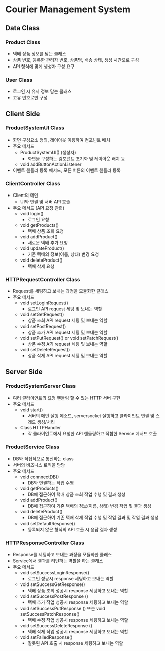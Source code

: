 # Courier Management System

## Data Class

### Product Class
- 택배 상품 정보를 담는 클래스
- 상품 번호, 등록한 관리자 번호, 상품명, 배송 상태, 생성 시간으로 구성
- API 형식에 맞게 생성자 구성 요구

### User Class
- 로그인 시 유저 정보 담는 클래스
- 고유 번호로만 구성

## Client Side

### ProductSystemUI Class
- 화면 구성요소 정의, 레이아웃 이용하여 컴포넌트 배치
- 주요 메서드
  - ProductSystemUI() (생성자)
    - 화면을 구성하는 컴포넌트 초기화 및 레이아웃 배치 등
  - void addButtonActionListener
- 이벤트 핸들러 등록 메서드, 모든 버튼의 이벤트 핸들러 등록

### ClientController Class
- Client의 메인
  - UI와 연결 및 서버 API 호출
- 주요 메서드 (API 요청 관련)
  - void login()
    - 로그인 요청
  - void getProducts()
    - 택배 상품 조회 요청
  - void addProduct()
    - 새로운 택배 추가 요청
  - void updateProduct()
    - 기존 택배의 정보(이름, 상태) 변경 요청
  - void deleteProduct()
    - 택배 삭제 요청
    
### HTTPRequestController Class
- Request를 세팅하고 보내는 과정을 모듈화한 클래스
- 주요 메서드
  - void setLoginRequest()
    - 로그인 API request 세팅 및 보내는 역할
  - void setGetRequest()
    - 상품 조회 API request 세팅 및 보내는 역할
  - void setPostRequest()
    - 상품 추가 API request 세팅 및 보내는 역할
  - void setPutRequest() or void setPatchRequest()
    - 상품 수정 API request 세팅 및 보내는 역할
  - void setDeleteRequest()
    - 상품 삭제 API request 세팅 및 보내는 역할

## Server Side

### ProductSystemServer Class
- 여러 클라이언트의 요청 핸들링 할 수 있는 HTTP 서버 구현
- 주요 메서드
  - void start()
    - 서버의 메인 실행 메소드, serversocket 실행하고 클라이언트 연결 및 스레드 생성/처리
  - Class HTTPHandler
    - 각 클라이언트에서 요청한 API 핸들링하고 적합한 Service 메서드 호출

### ProductService Class
- DB와 직접적으로 통신하는 class
- 서버의 비즈니스 로직을 담당
- 주요 메서드
  - void connnectDB()
    - DB와 연결하는 작업 수행
  - void getProducts()
    - DB에 접근하여 택배 상품 조회 작업 수행 및 결과 생성
  - void addProduct()
    - DB에 접근하여 기존 택배의 정보(이름, 상태) 변경 작업 및 결과 생성
  - void deleteProduct()
    - DB에 접근하여 기존 택배 삭제 작업 수행 및 작업 결과 및 작업 결과 생성
  - void setDefaultResponse()
    - 등록되지 않은 형식의 API 호출 시 응답 결과 생성

### HTTPResponseController Class
- Response를 세팅하고 보내는 과정을 모듈화한 클래스
- Service에서 결과를 리턴하는 역할을 하는 클래스
- 주요 메서드
  - void setSuccessLoginResponse()
    - 로그인 성공시 response 세팅하고 보내는 역할
  - void setSuccessGetResponse()
    - 택배 상품 조회 성공시 response 세팅하고 보내는 역할
  - void setSuccessPostResponse ()
    - 택배 추가 작업 성공시 response 세팅하고 보내는 역할
  - void setSuccessPutResponse () 또는 void setSuccessPatchResponse() 
    - 택배 수정 작업 성공시 response 세팅하고 보내는 역할
  - void setSuccessDeleteResponse ()
    - 택배 삭제 작업 성공시 response 세팅하고 보내는 역할
  - void setFailedResponse()
    - 잘못된 API 호출 시 response 세팅하고 보내는 역할